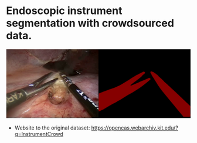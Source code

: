 # Endoscopic instrument segmentation with crowdsourced data.

<img src="images/endoscopic-sample.png" />

- Website to the original dataset: https://opencas.webarchiv.kit.edu/?q=InstrumentCrowd